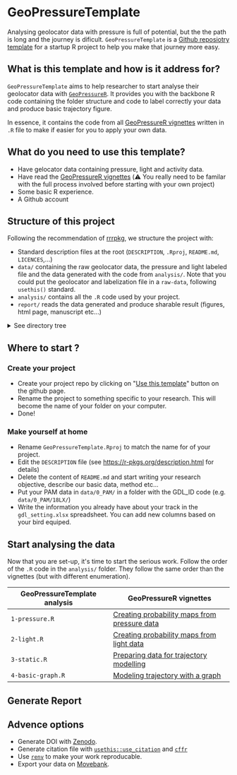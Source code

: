 # GeoPressureTemplate

Analysing geolocator data with pressure is full of potential, but the the path is long and the journey is dificult. `GeoPressureTemplate` is a [Github reposiotry template](https://docs.github.com/articles/creating-a-repository-from-a-template/) for a startup R project to help you make that journey more easy.

## What is this template and how is it address for?

`GeoPressureTemplate` aims to help researcher to start analyse their geolocator data with [`GeoPressureR`](https://raphaelnussbaumer.com/GeoPressureR/). It provides you with the backbone R code containing the folder structure and code to label correctly your data and produce basic trajectory figure. 

In essence, it contains the code from all [GeoPressureR vignettes](https://raphaelnussbaumer.com/GeoPressureR/articles/) written in `.R` file to make if easier for you to apply your own data. 

## What do you need to use this template?

- Have gelocator data containing pressure, light and activity data.
- Have read the [GeoPressureR vignettes](https://raphaelnussbaumer.com/GeoPressureR/articles/) (:warning: You really need to be familar with the full process involved before starting with your own project)
- Some basic R experience. 
- A Github account


## Structure of this project

Following the recommendation of [rrrpkg](https://github.com/ropensci/rrrpkg), we structure the project with:
- Standard description files at the root (`DESCRIPTION`, `.Rproj`, `README.md`, `LICENCES`,...)
- `data/` containing the raw geolocator data, the pressure and light labeled file and the data generated with the code from `analysis/`. Note that you could put the geolocator and labelization file in a `raw-data`, following `usethis()` standard. 
- `analysis/` contains all the `.R` code used by your project.
- `report/` reads the data generated and produce sharable result (figures, html page, manuscript etc...)
<details>
  <summary>See directory tree</summary>

```
GeoPressureTemplate
├── DESCRIPTION          		# project metadata and dependencies
├── README.md            		# top-level description of content and guide to users
├── GeoPressureTemplate.Rproj    # R project file
├── data
│   ├── 0_PAM
│   │   ├── 18LX
│   │   │   ├── 18LX_20180725.acceleration
│   │   │   ├── 18LX_20180725.data
│   │   │   ├── 18LX_20180725.glf
│   │   │   ├── 18LX_20180725.log
│   │   │   ├── 18LX_20180725.magnetic
│   │   │   ├── 18LX_20180725.pressure 
│   │   │   └── 18LX_20180725.settings
│   │   └── 22BT
│   │       └── ...
│   ├── 1_act_pres_labels
│   │   ├── 18LX_act_pres-labeled.csv
│   │   ├── 18LX_act_pres.csv
│   │   ├── 22BT_act_pres-labeled.csv
│   │   ├── 22BT_act_pres.csv
│   │   └── ...
│   ├── 2_light_labels
│   │   ├── 18LX_light-labeled.csv
│   │   ├── 18LX_light.csv
│   │   ├── 22BT_light-labeled.csv
│   │   ├── 22BT_light.csv
│   │   └── ...
│   ├── 3_pressure_prob
│   │   ├── 18LX_pressure_prob.Rdata
│   │   ├── 22BT_pressure_prob.Rdata
│   │   └── ...
│   ├── 4_light_prob
│   │   ├── 18LX_light_prob.Rdata
│   │   ├── 22BT_light_prob.Rdata
│   │   └── ...
│   ├── 5_static_prob
│   │   ├── 18LX_static_prob.Rdata
│   │   ├── 22BT_static_prob.Rdata
│   │   └── ...
│   ├── 6_basic_graph
│   │   ├──	18LX_basic_prob.Rdata
│   │   ├── 22BT_basic_prob.Rdata
│   │   └── ...
│   ├── 7_wind_graph
│   │   ├──	18LX_wind_prob.Rdata
│   │   ├── 22BT_wind_prob.Rdata
│   │   └── ...
│   └── gdl_settings.xlsx
├── analysis
│   ├── 1-pressure.R
│   ├── 2-light.R
│   ├── 3-static.R
│   ├── 4-basic-graph.R
│   └── 5-wind-graph.R
└── report
    ├── 1-pressure.R
    ├── 2-light.R
    ├── 3-static.R
    ├── 4-basic-graph.R
    └── 99-combined.R
```
</details>

## Where to start ?

### Create your project

- Create your project repo by clicking on "[Use this template](https://github.com/Rafnuss/GeoPressureTemplate/generate)" button on the github page.
- Rename the project to something specific to your research. This will become the name of your folder on your computer. 
- Done!

### Make yourself at home

- Rename `GeoPressureTemplate.Rproj` to match the name for of your project.
- Edit the `DESCRIPTION` file (see https://r-pkgs.org/description.html for details)
- Delete the content of `README.md` and start writing your research objective, describe our basic data, method etc...
- Put your PAM data in `data/0_PAM/` in a folder with the GDL_ID code (e.g. `data/0_PAM/18LX/`)
- Write the information you already have about your track in the `gdl_setting.xlsx` spreadsheet. You can add new columns based on your bird equiped.

## Start analysing the data

Now that you are set-up, it's time to start the serious work. Follow the order of the `.R` code in the `analysis/` folder. They follow the same order than the vignettes (but with different enumeration).

|  GeoPressureTemplate analysis |  GeoPressureR vignettes  |
|---|---|
|  `1-pressure.R`  |  [Creating probability maps from pressure data](https://raphaelnussbaumer.com/GeoPressureR/articles/pressure-map.html) |
|  `2-light.R` |  [Creating probability maps from light data](https://raphaelnussbaumer.com/GeoPressureR/articles/light-map.html) |
|  `3-static.R` | [Preparing data for trajectory modelling](https://raphaelnussbaumer.com/GeoPressureR/articles/preparing-data.html)  |
|  `4-basic-graph.R` |  [Modeling trajectory with a graph](https://raphaelnussbaumer.com/GeoPressureR/articles/basic-graph.html) |


## Generate Report



## Advence options

- Generate DOI with [Zenodo](https://zenodo.org/).
- Generate citation file with [`usethis::use_citation`](https://usethis.r-lib.org/reference/use_citation.html) and [`cffr`](https://github.com/ropensci/cffr)
- Use [`renv`](https://rstudio.github.io/renv/index.html) to make your work reproducable.
- Export your data on [Movebank](https://www.movebank.org/cms/movebank-content/import-custom-tabular-data).
